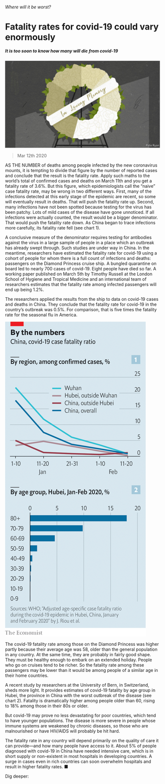 ###### Where will it be worst?

# Fatality rates for covid-19 could vary enormously 

##### It is too soon to know how many will die from covid-19 

![image](images/20200314_IRD003.jpg) 

> Mar 12th 2020 

AS THE NUMBER of deaths among people infected by the new coronavirus mounts, it is tempting to divide that figure by the number of reported cases and conclude that the result is the fatality rate. Apply such maths to the world’s total of confirmed cases and deaths on March 11th and you get a fatality rate of 3.6%. But this figure, which epidemiologists call the “naive” case fatality rate, may be wrong in two different ways. First, many of the infections detected at this early stage of the epidemic are recent, so some will eventually result in deaths. That will push the fatality rate up. Second, many infections have not been spotted because testing for the virus has been patchy. Lots of mild cases of the disease have gone unnoticed. If all infections were actually counted, the result would be a bigger denominator. That would push the fatality rate down. As China began to trace infections more carefully, its fatality rate fell (see chart 1).

A conclusive measure of the denominator requires testing for antibodies against the virus in a large sample of people in a place which an outbreak has already swept through. Such studies are under way in China. In the meantime, researchers have estimated the fatality rate for covid-19 using a cohort of people for whom there is a full count of infections and deaths: passengers on the Diamond Princess cruise ship. A bungled quarantine on board led to nearly 700 cases of covid-19. Eight people have died so far. A working paper published on March 5th by Timothy Russell at the London School of Hygiene and Tropical Medicine and an international team of researchers estimates that the fatality rate among infected passengers will end up being 1.2%.


The researchers applied the results from the ship to data on covid-19 cases and deaths in China. They conclude that the fatality rate for covid-19 in the country’s outbreak was 0.5%. For comparison, that is five times the fatality rate for the seasonal flu in America.

![image](images/20200314_IRC697.png) 


The covid-19 fatality rate among those on the Diamond Princess was higher partly because their average age was 58, older than the general population in any country. At the same time, they are probably in fairly good shape. They must be healthy enough to embark on an extended holiday. People who go on cruises tend to be richer. So the fatality rate among these passengers may be lower than it would be among people of a similar age in their home countries.

A recent study by researchers at the University of Bern, in Switzerland, sheds more light. It provides estimates of covid-19 fatality by age group in Hubei, the province in China with the worst outbreak of the disease (see chart 2). Fatality is dramatically higher among people older than 60, rising to 18% among those in their 80s or older.

But covid-19 may prove no less devastating for poor countries, which tend to have younger populations. The disease is more severe in people whose immune systems are weakened by chronic diseases, so those who are malnourished or have HIV/AIDS will probably be hit hard.

The fatality rate in any country will depend primarily on the quality of care it can provide—and how many people have access to it. About 5% of people diagnosed with covid-19 in China have needed intensive care, which is in short supply or non-existent in most hospitals in developing countries. A surge in cases even in rich countries can soon overwhelm hospitals and result in higher fatality rates. ■

Dig deeper:


